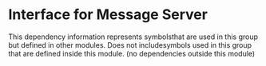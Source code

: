 
# Interface for Message Server
This dependency information represents symbolsthat are used in this group but defined in other modules.  Does not includesymbols used in this group that are defined inside this module.
(no dependencies outside this module)
